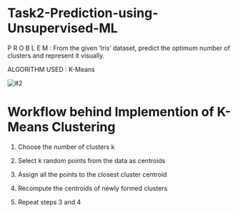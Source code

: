 # Task2-Prediction-using-Unsupervised-ML
P R O B L E M        : From the given ‘Iris’ dataset, predict the optimum number of clusters and represent it visually.

ALGORITHM USED : K-Means

![#2](https://user-images.githubusercontent.com/75872316/107844672-950fed80-6dfb-11eb-81ab-957c017a54cd.JPG)

# Workflow behind Implemention of K-Means Clustering

1. Choose the number of clusters k

2. Select k random points from the data as centroids

3. Assign all the points to the closest cluster centroid

4. Recompute the centroids of newly formed clusters

5. Repeat steps 3 and 4
